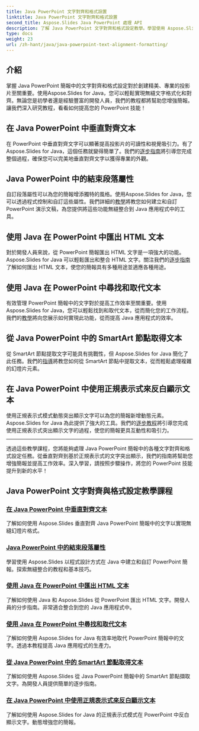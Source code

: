 ```yaml
---
title: Java PowerPoint 文字對齊和格式設置
linktitle: Java PowerPoint 文字對齊和格式設置
second_title: Aspose.Slides Java PowerPoint 處理 API
description: 了解 Java PowerPoint 文字對齊和格式設定教學。學習使用 Aspose.Slides for Java 對齊、格式化、匯出和突出顯示文字。
type: docs
weight: 23
url: /zh-hant/java/java-powerpoint-text-alignment-formatting/
---
```

## 介紹

掌握 Java PowerPoint 簡報中的文字對齊和格式設定對於創建精美、專業的投影片至關重要。使用Aspose.Slides for Java，您可以輕鬆實現無縫文字格式化和對齊。無論您是初學者還是經驗豐富的開發人員，我們的教程都將幫助您增強簡報。讓我們深入研究教程，看看如何提高您的 PowerPoint 技能！

## 在 Java PowerPoint 中垂直對齊文本
在 PowerPoint 中垂直對齊文字可以顯著提高投影片的可讀性和視覺吸引力。有了Aspose.Slides for Java，這個任務就變得簡單了。我們的[逐步指南](./vertically-align-text-java-powerpoint/)將引導您完成整個過程，確保您可以完美地垂直對齊文字以獲得專業的外觀。

## Java PowerPoint 中的結束段落屬性
自訂段落屬性可以為您的簡報增添獨特的風格。使用Aspose.Slides for Java，您可以透過程式控制和自訂這些屬性。我們詳細的[教學](./end-paragraph-properties-java-powerpoint/)將教您如何建立和自訂 PowerPoint 演示文稿，為您提供將這些功能無縫整合到 Java 應用程式中的工具。

## 使用 Java 在 PowerPoint 中匯出 HTML 文本
對於開發人員來說，從 PowerPoint 簡報匯出 HTML 文字是一項強大的功能。 Aspose.Slides for Java 可以輕鬆匯出和整合 HTML 文字。關注我們的[逐步指南](./export-html-text-powerpoint-java/)了解如何匯出 HTML 文本，使您的簡報具有多種用途並適應各種用途。

## 使用 Java 在 PowerPoint 中尋找和取代文本
有效管理 PowerPoint 簡報中的文字對於提高工作效率至關重要。使用 Aspose.Slides for Java，您可以輕鬆找到和取代文本，從而簡化您的工作流程。我們的[教學](./find-and-replace-text-powerpoint-java/)將向您展示如何實現此功能，從而提高 Java 應用程式的效率。

## 從 Java PowerPoint 中的 SmartArt 節點取得文本
從 SmartArt 節點提取文字可能具有挑戰性，但 Aspose.Slides for Java 簡化了此任務。我們的[指導](./get-text-from-smartart-node-java-powerpoint/)將教您如何從 SmartArt 節點中提取文本，從而輕鬆處理複雜的幻燈片元素。

## 在 Java PowerPoint 中使用正規表示式來反白顯示文本
使用正規表示式模式動態突出顯示文字可以為您的簡報新增動態元素。 Aspose.Slides for Java 為此提供了強大的工具。我們的[逐步教程](./highlight-text-using-regex-java-powerpoint/)將引導您完成使用正規表示式突出顯示文字的過程，使您的簡報更具互動性和吸引力。

---

透過這些教學課程，您將能夠處理 Java PowerPoint 簡報中的各種文字對齊和格式設定任務。從垂直對齊到基於正規表示式的文字突出顯示，我們的指南將幫助您增強簡報並提高工作效率。深入學習，請按照步驟操作，將您的 PowerPoint 技能提升到新的水平！
## Java PowerPoint 文字對齊與格式設定教學課程
### [在 Java PowerPoint 中垂直對齊文本](./vertically-align-text-java-powerpoint/)
了解如何使用 Aspose.Slides 垂直對齊 Java PowerPoint 簡報中的文字以實現無縫幻燈片格式。
### [Java PowerPoint 中的結束段落屬性](./end-paragraph-properties-java-powerpoint/)
學習使用 Aspose.Slides 以程式設計方式在 Java 中建立和自訂 PowerPoint 簡報。探索無縫整合的教程和基本技巧。
### [使用 Java 在 PowerPoint 中匯出 HTML 文本](./export-html-text-powerpoint-java/)
了解如何使用 Java 和 Aspose.Slides 從 PowerPoint 匯出 HTML 文字。開發人員的分步指南。非常適合整合到您的 Java 應用程式中。
### [使用 Java 在 PowerPoint 中尋找和取代文本](./find-and-replace-text-powerpoint-java/)
了解如何使用 Aspose.Slides for Java 有效率地取代 PowerPoint 簡報中的文字。透過本教程提高 Java 應用程式的生產力。
### [從 Java PowerPoint 中的 SmartArt 節點取得文本](./get-text-from-smartart-node-java-powerpoint/)
了解如何使用 Aspose.Slides 從 Java PowerPoint 簡報中的 SmartArt 節點擷取文字。為開發人員提供簡單的逐步指南。
### [在 Java PowerPoint 中使用正規表示式來反白顯示文本](./highlight-text-using-regex-java-powerpoint/)
了解如何使用 Aspose.Slides for Java 的正規表示式模式在 PowerPoint 中反白顯示文字。動態增強您的簡報。